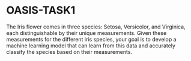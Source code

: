 # OASIS-TASK1
The Iris flower comes in three species: Setosa, Versicolor, and Virginica, each distinguishable by their unique measurements. Given these measurements for the different iris species, your goal is to develop a machine learning model that can learn from this data and accurately classify the species based on their measurements.
